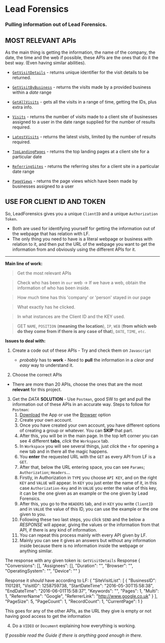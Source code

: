 # Lead Forensics
### Pulling information out of Lead Forensics.

## MOST RELEVANT APIs
As the main thing is getting the information, the name of the company, the date, the time and the web if possible, these APIs are the ones that do it the best way. (Even having similar abilities).

  - [`GetVisitDetails`](https://github.com/AaronVS/LeadForensics/blob/main/TestingAPI/GetVisitDetails.js) - returns unique identifier for the visit details to be returned.

  - [`GetVisitByBusiness`](https://github.com/AaronVS/LeadForensics/blob/main/TestingAPI/GetVisitByBusiness.js) - returns the visits made by a provided business within a *date* range

  - [`GetAllVisits`](https://github.com/AaronVS/LeadForensics/blob/main/TestingAPI/GetAllVisits.js) - gets all the visits in a range of time, getting the IDs, plus extra info.

  - [`Visits`](https://github.com/AaronVS/LeadForensics/blob/main/TestingAPI/Visits.js) - returns the number of visits made to a client site of businesses assigned to a user in the
               date range supplied for the number of results required.

  - [`LatestVisits`](https://github.com/AaronVS/LeadForensics/blob/main/TestingAPI/LatestVisits.js) - returns the latest visits, limited by the number of results required.

  - [`TopLandingPages`](https://github.com/AaronVS/LeadForensics/blob/main/TestingAPI/TopLandingPages.js) - returns the top landing pages at a client site for a particular date

  - [`ReferringSites`](https://github.com/AaronVS/LeadForensics/blob/main/TestingAPI/ReferringSites.js) - returns the referring sites for a client site in a particular date range

  - [`PageViews`](https://github.com/AaronVS/LeadForensics/blob/main/TestingAPI/PageViews.js) - returns the page views which have been made by businesses assigned to a user

## USE FOR CLIENT ID AND TOKEN
So, LeadForensics gives you a unique `ClientID` and a unique `Authorization Token`.
  - Both are used for identifying yourself for getting the information out of the webpage that has relation
    with LF.
  - The only thing you need to have is a literal webpage or business with relation to it, and then put the URL     of the webpage you want to get the information from and obviously using the different APIs for it. 


--------------------------------------------------------------------------------------------------------------

**Main line of work:**
  > Get the most relevant APIs
  
  > Check who has been in `our` web 
      -> If we have a web, obtain the information of who has been inside.

  > How much time has this 'company' or 'person' stayed in our page
  
  > What exactly has he clicked.
  
  > In what instances are the Client ID and the KEY used.
  
  > GET `NAME`, `POSITION` (__meaning the location__), `IP`,  `WEB` (__from which web do they come from if there is any case of that__), `DATE`, `TIME`, `etc`.

**Issues to deal with:**

  1. Create a code out of these APIs
    - Try and check them on `Javascript`
     - *probably* has to **work**
    - Need to **pull** the information in a *clear and easy* way to understand it.

  2. Choose the correct APIs
   - There are more than 20 APIs, choose the ones that are the most **relevant** for this project.
 
  3. Get the *DATA* 
      **SOLUTION** - Use `Postman`, good SW to get and pull the information out of these APIs in an accurate way.
      Steps to follow for `Postman`:
      1. [Download](https://www.postman.com/) the App or use the [Browser](https://www.postman.com/) option
      2. Create your own account.
      3. Once you have created your own account, you have different options of creating a group or whatever. You can **SKIP** that part.
      4. After this, you will be in the main page. In the top left corner you can see 4 different **tabs**, *click* the `Workspace` tab.
      5. In `Workspace` you will see several things, just *click* the `+` for opening a new tab and in there all the magic happens.
      6. You **enter** the requested URL with the `GET` as every API from LF is a `GET`. 
      7. After that, below the URL entering space, you can see `Params`; `Authorization`; `Headers`...
      8. Firstly, in Authorization in `TYPE` you choose `API KEY`, and on the right `KEY` and `VALUE` will appear. In `KEY` you just enter the name of it, in this case         `Authorization-Key` and in `VALUE` you enter the value of this key, it can be the one given as an example or the one given by Lead Forensics.
      9. After this, you go to the `HEADERS` tab, and in `KEY` you write `ClientID` and in `VALUE` the value of this ID, you can use the example or the one given to you.
      10. Following these two last steps, you click `SEND` and the below a *RESPONSE* will appear, giving the values or the information from that API, if there is any kind of  information.
      11. You can repeat this process mainly with every API given by LF.
      12. Mainly you can see it gives an answers but without any information inside because there is no information inside the webpage or anything similar.

The response with any given token is:
`GetVisitDetails` Response
{
    "Conversions": [],
    "Assignees": [],
    "Duration": "",
    "Browser": "",
    "OperatingSystem": "",
    "Device": ""
}

Response it *should* have according to LF:
{
  "SiteVisitList": [
    {
      "BusinessID": 1101281,
      "VisitID": 1258759738,
      "StartDateTime": "2016-05-30T15:58:38",
      "EndDateTime": "2016-06-01T15:58:37",
      "Keywords": "",
      "Pages": 1,
      "Multi": 1,
      "ReferrerName": "Google",
      "ReferrerLink": "http://www.google.co.uk"
    }
  ],
  "PageSize": 5,
  "PageCount": 1,
  "RecordCount": 1,
  "CurrentPage": 1
}

This goes for any of the other APIs, as the URL they give is empty or not having good access to get the information 
     


  4. Do a `VIDEO` or `Document` explaining how everything is working.

*If possible read the Guide if there is anything good enough in there.*
    
  
